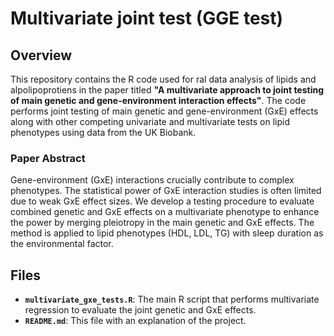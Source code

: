# Multivariate joint test (GGE test)

## Overview
This repository contains the R code used for ral data analysis of lipids and alpolipoprotiens in the paper titled **"A multivariate approach to joint testing of main genetic and gene-environment interaction effects"**. The code performs joint testing of main genetic and gene-environment (GxE) effects along with other competing univariate and multivariate tests on lipid phenotypes using data from the UK Biobank.

### Paper Abstract
Gene-environment (GxE) interactions crucially contribute to complex phenotypes. The statistical power of GxE interaction studies is often limited due to weak GxE effect sizes.  We develop a testing procedure to evaluate combined genetic and GxE effects on a multivariate phenotype to enhance the power by merging pleiotropy in the main genetic and GxE effects. The method is applied to lipid phenotypes (HDL, LDL, TG) with sleep duration as the environmental factor.

## Files
- **`multivariate_gxe_tests.R`**: The main R script that performs multivariate regression to evaluate the joint genetic and GxE effects.
- **`README.md`**: This file with an explanation of the project.
